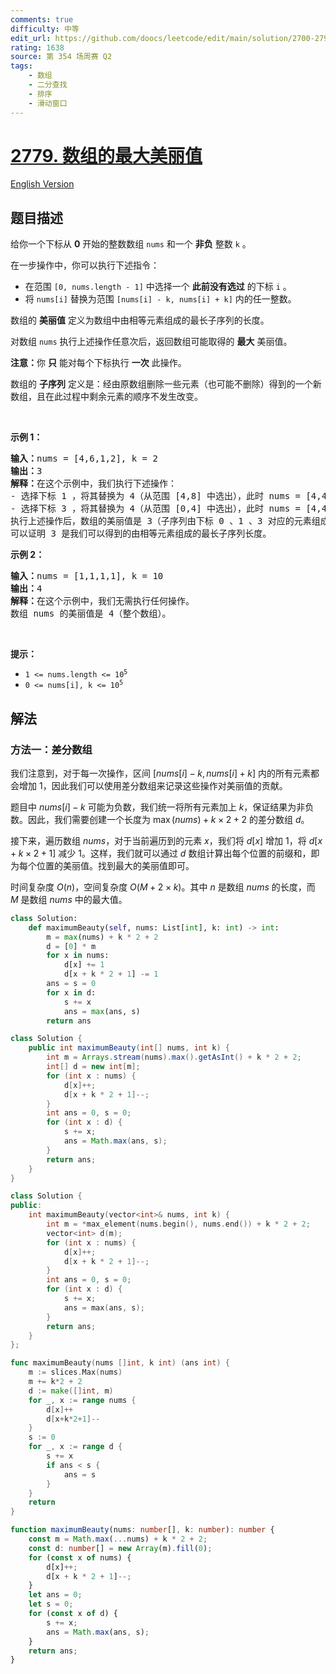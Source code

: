 ```yaml
---
comments: true
difficulty: 中等
edit_url: https://github.com/doocs/leetcode/edit/main/solution/2700-2799/2779.Maximum%20Beauty%20of%20an%20Array%20After%20Applying%20Operation/README.md
rating: 1638
source: 第 354 场周赛 Q2
tags:
    - 数组
    - 二分查找
    - 排序
    - 滑动窗口
---
```


<!-- problem:start -->

# [2779. 数组的最大美丽值](https://leetcode.cn/problems/maximum-beauty-of-an-array-after-applying-operation)

[English Version](/solution/2700-2799/2779.Maximum%20Beauty%20of%20an%20Array%20After%20Applying%20Operation/README_EN.md)

## 题目描述

<!-- description:start -->

<p>给你一个下标从 <strong>0</strong> 开始的整数数组 <code>nums</code> 和一个 <strong>非负</strong> 整数 <code>k</code> 。</p>

<p>在一步操作中，你可以执行下述指令：</p>

<ul>
	<li>在范围&nbsp;<code>[0, nums.length - 1]</code> 中选择一个 <strong>此前没有选过</strong> 的下标 <code>i</code> 。</li>
	<li>将 <code>nums[i]</code> 替换为范围 <code>[nums[i] - k, nums[i] + k]</code> 内的任一整数。</li>
</ul>

<p>数组的 <strong>美丽值</strong> 定义为数组中由相等元素组成的最长子序列的长度。</p>

<p>对数组 <code>nums</code> 执行上述操作任意次后，返回数组可能取得的 <strong>最大</strong> 美丽值。</p>

<p><strong>注意：</strong>你 <strong>只</strong> 能对每个下标执行 <strong>一次</strong> 此操作。</p>

<p>数组的 <strong>子序列</strong> 定义是：经由原数组删除一些元素（也可能不删除）得到的一个新数组，且在此过程中剩余元素的顺序不发生改变。</p>

<p>&nbsp;</p>

<p><strong>示例 1：</strong></p>

<pre>
<strong>输入：</strong>nums = [4,6,1,2], k = 2
<strong>输出：</strong>3
<strong>解释：</strong>在这个示例中，我们执行下述操作：
- 选择下标 1 ，将其替换为 4（从范围 [4,8] 中选出），此时 nums = [4,4,1,2] 。
- 选择下标 3 ，将其替换为 4（从范围 [0,4] 中选出），此时 nums = [4,4,1,4] 。
执行上述操作后，数组的美丽值是 3（子序列由下标 0 、1 、3 对应的元素组成）。
可以证明 3 是我们可以得到的由相等元素组成的最长子序列长度。
</pre>

<p><strong>示例 2：</strong></p>

<pre>
<strong>输入：</strong>nums = [1,1,1,1], k = 10
<strong>输出：</strong>4
<strong>解释：</strong>在这个示例中，我们无需执行任何操作。
数组 nums 的美丽值是 4（整个数组）。
</pre>

<p>&nbsp;</p>

<p><strong>提示：</strong></p>

<ul>
	<li><code>1 &lt;= nums.length &lt;= 10<sup>5</sup></code></li>
	<li><code>0 &lt;= nums[i], k &lt;= 10<sup>5</sup></code></li>
</ul>

<!-- description:end -->

## 解法

<!-- solution:start -->

### 方法一：差分数组

我们注意到，对于每一次操作，区间 $[nums[i]-k, nums[i]+k]$ 内的所有元素都会增加 $1$，因此我们可以使用差分数组来记录这些操作对美丽值的贡献。

题目中 $nums[i]-k$ 可能为负数，我们统一将所有元素加上 $k$，保证结果为非负数。因此，我们需要创建一个长度为 $\max(nums) + k \times 2 + 2$ 的差分数组 $d$。

接下来，遍历数组 $nums$，对于当前遍历到的元素 $x$，我们将 $d[x]$ 增加 $1$，将 $d[x+k\times2+1]$ 减少 $1$。这样，我们就可以通过 $d$ 数组计算出每个位置的前缀和，即为每个位置的美丽值。找到最大的美丽值即可。

时间复杂度 $O(n)$，空间复杂度 $O(M + 2 \times k)$。其中 $n$ 是数组 $nums$ 的长度，而 $M$ 是数组 $nums$ 中的最大值。

<!-- tabs:start -->

```python
class Solution:
    def maximumBeauty(self, nums: List[int], k: int) -> int:
        m = max(nums) + k * 2 + 2
        d = [0] * m
        for x in nums:
            d[x] += 1
            d[x + k * 2 + 1] -= 1
        ans = s = 0
        for x in d:
            s += x
            ans = max(ans, s)
        return ans
```

```java
class Solution {
    public int maximumBeauty(int[] nums, int k) {
        int m = Arrays.stream(nums).max().getAsInt() + k * 2 + 2;
        int[] d = new int[m];
        for (int x : nums) {
            d[x]++;
            d[x + k * 2 + 1]--;
        }
        int ans = 0, s = 0;
        for (int x : d) {
            s += x;
            ans = Math.max(ans, s);
        }
        return ans;
    }
}
```

```cpp
class Solution {
public:
    int maximumBeauty(vector<int>& nums, int k) {
        int m = *max_element(nums.begin(), nums.end()) + k * 2 + 2;
        vector<int> d(m);
        for (int x : nums) {
            d[x]++;
            d[x + k * 2 + 1]--;
        }
        int ans = 0, s = 0;
        for (int x : d) {
            s += x;
            ans = max(ans, s);
        }
        return ans;
    }
};
```

```go
func maximumBeauty(nums []int, k int) (ans int) {
	m := slices.Max(nums)
	m += k*2 + 2
	d := make([]int, m)
	for _, x := range nums {
		d[x]++
		d[x+k*2+1]--
	}
	s := 0
	for _, x := range d {
		s += x
		if ans < s {
			ans = s
		}
	}
	return
}
```

```ts
function maximumBeauty(nums: number[], k: number): number {
    const m = Math.max(...nums) + k * 2 + 2;
    const d: number[] = new Array(m).fill(0);
    for (const x of nums) {
        d[x]++;
        d[x + k * 2 + 1]--;
    }
    let ans = 0;
    let s = 0;
    for (const x of d) {
        s += x;
        ans = Math.max(ans, s);
    }
    return ans;
}
```

<!-- tabs:end -->

<!-- solution:end -->

<!-- problem:end -->
